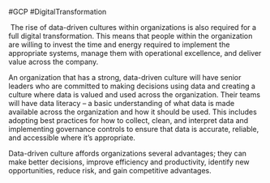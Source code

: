 #GCP #DigitalTransformation 

 The rise of data-driven cultures within organizations is also required for a full digital transformation. This means that people within the organization are willing to invest the time and energy required to implement the appropriate systems, manage them with operational excellence, and deliver value across the company.

An organization that has a strong, data-driven culture will have senior leaders who are committed to making decisions using data and creating a culture where data is valued and used across the organization. Their teams will have data literacy – a basic understanding of what data is made available across the organization and how it should be used. This includes adopting best practices for how to collect, clean, and interpret data and implementing governance controls to ensure that data is accurate, reliable, and accessible where it’s appropriate.

Data-driven culture affords organizations several advantages; they can make better decisions, improve efficiency and productivity, identify new opportunities, reduce risk, and gain competitive advantages.